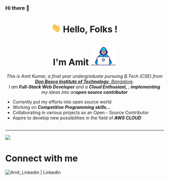 ### Hi there 👋
<h1 align="center"><img src="https://github.com/Harshita248/Harshita248/blob/main/Assets/Hi.gif" width="30px">   Hello, Folks !  
<br>
<h1 align="center">I'm Amit <img src="https://github.com/Harshita248/Harshita248/blob/main/Assets/Developer.gif" width="80px">
</h1>

<p align="center">
  <em>
    This is Amit Kumar, a final year undergraduate pursuing B.Tech (CSE) from <a href="https://www.dbit.co.in"> <b>Don Bosco Institute of Technology</b>, Bangalore</a>. <br>
    I am <b>Full-Stack Web Developer  </b>   and a <b>Cloud Enthusiast, </b>;
    <b>implementing</b> my ideas into an<b>open source contributor </b>
  </em>
</p>









- Currently put my efforts into open source world 
-  Working on **_Competitive Programming skills..._**
-  Collaborating in various projects as an Open - Source Contributor
- Aspire to develop new possibilities in the field of **_AWS CLOUD_**
<br><br>

<hr>

<img src="https://github-readme-stats.vercel.app/api?username=amitak786&&show_icons=true&title_color=ffffff&icon_color=bb2acf&text_color=daf7dc&bg_color=151515">



# Connect with me 

[<img align="left" alt="Amit_Linkedin | LinkedIn" height="30px" src="https://www.flaticon.com/svg/static/icons/svg/725/725337.svg"/>](https://www.linkedin.com/in/amit-kumar345)

